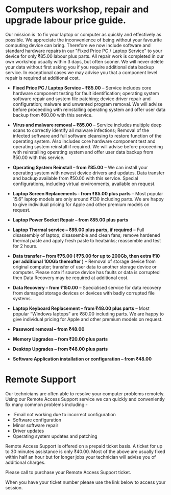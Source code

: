 # Computers workshop, repair and upgrade labour price guide.  
Our mission is  to fix your laptop or computer as quickly and effectively as possible. We appreciate the inconvenience of being without your favourite computing device can bring. Therefore we now include software and standard hardware repairs in our "Fixed Price PC / Laptop Service" to your device for only ₹85.00 labour plus parts. All repair work is completed in our own workshop usually within 3 days, but often sooner. We will never delete your data without first asking you if you require additional data backup service. In exceptional cases we may advise you that a component level repair is required at additional cost.

- **Fixed Price PC / Laptop Service – ₹85.00** – Service includes core hardware component testing for fault identification; operating system software repair and system file patching; device driver repair and configuration; malware and unwanted program removal. We will advise before proceeding with reinstalling operating system and offer user data backup from ₹60.00 with this service.
  
- **Virus and malware removal – ₹85.00** – Service includes multiple deep scans to correctly identify all malware infections; Removal of the infected software and full software cleansing to restore function of the operating system. Also includes core hardware component test and operating system reinstall if required. We will advise before proceeding with reinstalling operating system and offer user data backup from ₹50.00 with this service.
  
- **Operating System Reinstall – from ₹85.00** – We can install your operating system with newest device drivers and updates. Data transfer and backup available from ₹50.00 with this service. Special configurations, including virtual environments, available on request.
  
- **Laptop Screen Replacements - from ₹85.00 plus parts** – Most popular 15.6” laptop models are only around ₹130 including parts. We are happy to give individual pricing for Apple and other premium models on request.
  
- **Laptop Power Socket Repair – from ₹85.00 plus parts**
  
- **Laptop Thermal service – ₹85.00 plus parts, if required** – Full disassembly of laptop; disassemble and clean fans; remove hardened thermal paste and apply fresh paste to heatsinks; reassemble and test for 2 hours.
  
- **Data transfer – from ₹75.00 ( ₹75.00 for up to 200Gb, then extra ₹10 per additional 100Gb thereafter )** – Removal of storage device from original computer; transfer of user data to another storage device or computer. Please note if source device has faults or data is corrupted then Data Recovery may be required at additional cost.
  
- **Data Recovery – from ₹150.00** – Specialised service for data recovery from damaged storage devices or devices with badly corrupted file systems.
  
- **Laptop Keyboard Replacement – from ₹48.00 plus parts** – Most popular “Windows laptops” are ₹80.00 including parts. We are happy to give individual pricing for Apple and other premium models on request.
  
- **Password removal – from ₹48.00**
  
- **Memory Upgrades – from ₹20.00 plus parts**
  
- **Desktop Upgrades – from ₹48.00 plus parts**
  
- **Software Application installation or configuration – from ₹48.00**

# Remote Support

Our technicians are often able to resolve your computer problems remotely. Using our Remote Access Support service we can quickly and conveniently fix many common problems including:-

-  Email not working due to incorrect configuration
- Software configuration
- Minor software repair
- Driver updates
- Operating system updates and patching

Remote Access Support is offered on a prepaid ticket basis. A ticket for up to 30 minutes assistance is only ₹40.00. Most of the above are usually fixed within half an hour but for longer jobs your technician will advise you of additional charges.

Please call to purchase your Remote Access Support ticket.

When you have your ticket number please use the link below to access your session.
